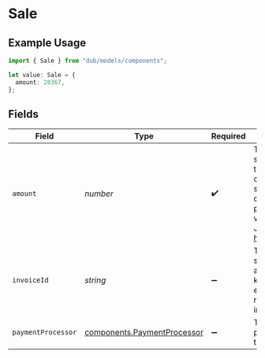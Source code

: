 # Sale

## Example Usage

```typescript
import { Sale } from "dub/models/components";

let value: Sale = {
  amount: 28367,
};
```

## Fields

| Field                                                                                                                                                                                         | Type                                                                                                                                                                                          | Required                                                                                                                                                                                      | Description                                                                                                                                                                                   |
| --------------------------------------------------------------------------------------------------------------------------------------------------------------------------------------------- | --------------------------------------------------------------------------------------------------------------------------------------------------------------------------------------------- | --------------------------------------------------------------------------------------------------------------------------------------------------------------------------------------------- | --------------------------------------------------------------------------------------------------------------------------------------------------------------------------------------------- |
| `amount`                                                                                                                                                                                      | *number*                                                                                                                                                                                      | :heavy_check_mark:                                                                                                                                                                            | The amount of the sale in cents (for all two-decimal currencies). If the sale is in a zero-decimal currency, pass the full integer value (e.g. `1437` JPY). Learn more: https://d.to/currency |
| `invoiceId`                                                                                                                                                                                   | *string*                                                                                                                                                                                      | :heavy_minus_sign:                                                                                                                                                                            | The invoice ID of the sale. Can be used as a idempotency key – only one sale event can be recorded for a given invoice ID.                                                                    |
| `paymentProcessor`                                                                                                                                                                            | [components.PaymentProcessor](../../models/components/paymentprocessor.md)                                                                                                                    | :heavy_minus_sign:                                                                                                                                                                            | The payment processor via which the sale was made.                                                                                                                                            |